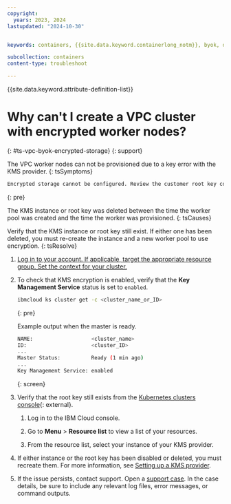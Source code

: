 ```yaml
---
copyright:
  years: 2023, 2024
lastupdated: "2024-10-30"


keywords: containers, {{site.data.keyword.containerlong_notm}}, byok, debug, help, vpc, storage, encryption

subcollection: containers
content-type: troubleshoot

---
```


{{site.data.keyword.attribute-definition-list}}



# Why can't I create a VPC cluster with encrypted worker nodes? 
{: #ts-vpc-byok-encrypted-storage}
{: support}

The VPC worker nodes can not be provisioned due to a key error with the KMS provider.
{: tsSymptoms}

```sh
Encrypted storage cannot be configured. Review the customer root key configuration for the worker pool.
```
{: pre}

The KMS instance or root key was deleted between the time the worker pool was created and the time the worker was provisioned.
{: tsCauses}

Verify that the KMS instance or root key still exist. If either one has been deleted, you must re-create the instance and a new worker pool to use encryption. 
{: tsResolve}

1. [Log in to your account. If applicable, target the appropriate resource group. Set the context for your cluster.](/docs/containers?topic=containers-access_cluster)

1. To check that KMS encryption is enabled, verify that the **Key Management Service** status is set to `enabled`.
    ```sh
    ibmcloud ks cluster get -c <cluster_name_or_ID>
    ```
    {: pre}


    Example output when the master is ready.
    ```sh
    NAME:                   <cluster_name>   
    ID:                     <cluster_ID>   
    ...
    Master Status:          Ready (1 min ago)
    ...
    Key Management Service: enabled   
    ```
    {: screen}

1. Verify that the root key still exists from the [Kubernetes clusters console](https://cloud.ibm.com/kubernetes/clusters){: external}. 

    1. Log in to the IBM Cloud console.

    1. Go to **Menu** > **Resource list** to view a list of your resources.

    1. From the resource list, select your instance of your KMS provider. 


1. If either instance or the root key has been disabled or deleted, you must recreate them. For more information, see [Setting up a KMS provider](/docs/containers?topic=containers-encryption-setup).

1. If the issue persists, contact support. Open a [support case](/docs/account?topic=account-using-avatar). In the case details, be sure to include any relevant log files, error messages, or command outputs.
